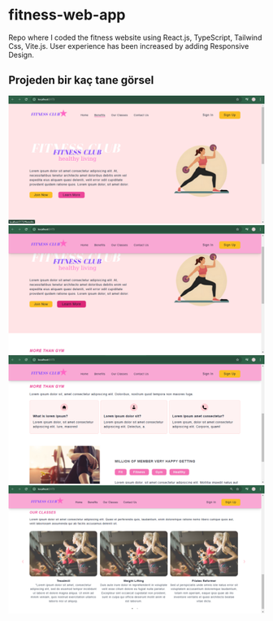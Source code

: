 
# fitness-web-app
Repo where I coded the fitness website using React.js, TypeScript, Tailwind Css, Vite.js. User experience has been increased by adding Responsive Design.

## Projeden bir kaç tane görsel
![Proje görsel 1](src/assets/images/fitnessweb-1.png)
![Proje görsel 2](src/assets/images/fitnessweb-2.png)
![Proje görsel 3](src/assets/images/fitnessweb-3.png)
![Proje görsel 4](src/assets/images/fitnessweb-4.png)



